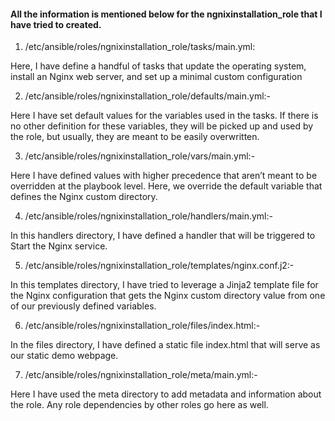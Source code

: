 #### All the information is mentioned below for the ngnixinstallation_role that I have tried to created.

1. /etc/ansible/roles/ngnixinstallation_role/tasks/main.yml:

Here, I have define a handful of tasks that update the operating system, install an Nginx web server, and set up a minimal custom configuration

2. /etc/ansible/roles/ngnixinstallation_role/defaults/main.yml:-

Here I have set default values for the variables used in the tasks. If there is no other definition for these variables, they will be picked up and used by the role, but usually, they are meant to be easily overwritten.

3. /etc/ansible/roles/ngnixinstallation_role/vars/main.yml:-

Here I have defined values with higher precedence that aren’t meant to be overridden at the playbook level. Here, we override the default variable that defines the Nginx custom directory.

4. /etc/ansible/roles/ngnixinstallation_role/handlers/main.yml:-

In this handlers directory, I have defined a handler that will be triggered to Start the Nginx service.

5. /etc/ansible/roles/ngnixinstallation_role/templates/nginx.conf.j2:-

In this templates directory, I have tried to leverage a Jinja2 template file for the Nginx configuration that gets the Nginx custom directory value from one of our previously defined variables.

6. /etc/ansible/roles/ngnixinstallation_role/files/index.html:-

In the files directory, I have defined a static file index.html that will serve as our static demo webpage.

7. /etc/ansible/roles/ngnixinstallation_role/meta/main.yml:-

Here I have used the meta directory to add metadata and information about the role. Any role dependencies by other roles go here as well.
